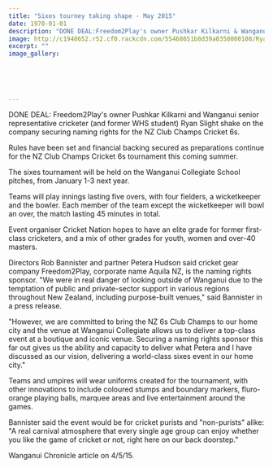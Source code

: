 ```yaml
---
title: "Sixes tourney taking shape - May 2015"
date: 1970-01-01
description: "DONE DEAL:Freedom2Play's owner Pushkar Kilkarni & Wanganui senior representative cricketer Ryan Slight(former WHS student) shake on the company securing naming rights for the NZ Club Champs Cricket 6s"
image: http://c1940652.r52.cf0.rackcdn.com/55468651b8d39a0358000108/Ryan-Slight-fomer-student,criket-4.5.15.jpg
excerpt: ""
image_gallery:
    
    
    
    
    
---
```


<p><span>DONE DEAL: Freedom2Play's owner Pushkar Kilkarni and Wanganui senior representative cricketer (and former WHS student) Ryan Slight shake on the company securing naming rights for the NZ Club Champs Cricket 6s.</span></p>
<p>Rules have been set and financial backing secured as preparations continue for the NZ Club Champs Cricket 6s tournament this coming summer.</p>
<p>The sixes tournament will be held on the Wanganui Collegiate School pitches, from January 1-3 next year.</p>
<p>Teams will play innings lasting five overs, with four fielders, a wicketkeeper and the bowler. Each member of the team except the wicketkeeper will bowl an over, the match lasting 45 minutes in total.</p>
<p>Event organiser Cricket Nation hopes to have an elite grade for former first-class cricketers, and a mix of other grades for youth, women and over-40 masters.</p>
<p>Directors Rob Bannister and partner Petera Hudson said cricket gear company Freedom2Play, corporate name Aquila NZ, is the naming rights sponsor. "We were in real danger of looking outside of Wanganui due to the temptation of public and private-sector support in various regions throughout New Zealand, including purpose-built venues," said Bannister in a press release.</p>
<p>"However, we are committed to bring the NZ 6s Club Champs to our home city and the venue at Wanganui Collegiate allows us to deliver a top-class event at a boutique and iconic venue. Securing a naming rights sponsor this far out gives us the ability and capacity to deliver what Petera and I have discussed as our vision, delivering a world-class sixes event in our home city."</p>
<p>Teams and umpires will wear uniforms created for the tournament, with other innovations to include coloured stumps and boundary markers, fluro-orange playing balls, marquee areas and live entertainment around the games.</p>
<p>Bannister said the event would be for cricket purists and "non-purists" alike: "A real carnival atmosphere that every single age group can enjoy whether you like the game of cricket or not, right here on our back doorstep."</p>
<p>Wanganui Chronicle article on 4/5/15.</p>

